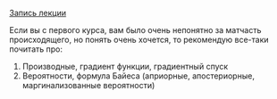 [Запись лекции](https://www.youtube.com/watch?v=Q5UHz9sNBfU)

Если вы с первого курса, вам было очень непонятно за матчасть происходящего, но понять очень хочется, то рекомендую все-таки почитать про:

1) Производные, градиент функции, градиентный спуск
2) Вероятности, формула Байеса (априорные, апостериорные, маргинализованные вероятности)
